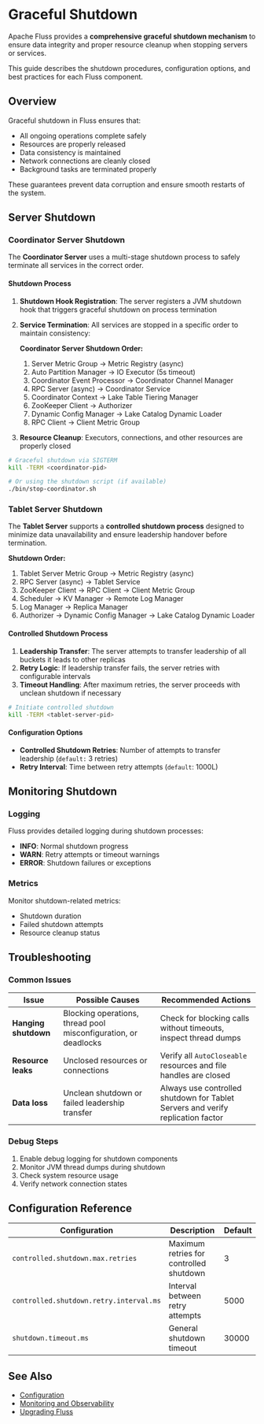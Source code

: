 # Graceful Shutdown

Apache Fluss provides a **comprehensive graceful shutdown mechanism** to ensure data integrity and proper resource cleanup when stopping servers or services.

This guide describes the shutdown procedures, configuration options, and best practices for each Fluss component.

## Overview

Graceful shutdown in Fluss ensures that:
- All ongoing operations complete safely
- Resources are properly released
- Data consistency is maintained
- Network connections are cleanly closed
- Background tasks are terminated properly

These guarantees prevent data corruption and ensure smooth restarts of the system.

## Server Shutdown

### Coordinator Server Shutdown

The **Coordinator Server** uses a multi-stage shutdown process to safely terminate all services in the correct order.
#### Shutdown Process
1. **Shutdown Hook Registration**: The server registers a JVM shutdown hook that triggers graceful shutdown on process termination
2. **Service Termination**: All services are stopped in a specific order to maintain consistency:

   **Coordinator Server Shutdown Order:**
   1. Server Metric Group → Metric Registry (async)
   2. Auto Partition Manager → IO Executor (5s timeout)
   3. Coordinator Event Processor → Coordinator Channel Manager
   4. RPC Server (async) → Coordinator Service
   5. Coordinator Context → Lake Table Tiering Manager
   6. ZooKeeper Client → Authorizer
   7. Dynamic Config Manager → Lake Catalog Dynamic Loader
   8. RPC Client → Client Metric Group

3. **Resource Cleanup**: Executors, connections, and other resources are properly closed

```bash
# Graceful shutdown via SIGTERM
kill -TERM <coordinator-pid>

# Or using the shutdown script (if available)
./bin/stop-coordinator.sh
```

### Tablet Server Shutdown

The **Tablet Server** supports a **controlled shutdown process** designed to minimize data unavailability and ensure leadership handover before termination.

**Shutdown Order:**
1. Tablet Server Metric Group → Metric Registry (async)
2. RPC Server (async) → Tablet Service 
3. ZooKeeper Client → RPC Client → Client Metric Group 
4. Scheduler → KV Manager → Remote Log Manager 
5. Log Manager → Replica Manager 
6. Authorizer → Dynamic Config Manager → Lake Catalog Dynamic Loader

#### Controlled Shutdown Process

1. **Leadership Transfer**: The server attempts to transfer leadership of all buckets it leads to other replicas
2. **Retry Logic**: If leadership transfer fails, the server retries with configurable intervals
3. **Timeout Handling**: After maximum retries, the server proceeds with unclean shutdown if necessary

```bash
# Initiate controlled shutdown
kill -TERM <tablet-server-pid>
```

#### Configuration Options

- **Controlled Shutdown Retries**: Number of attempts to transfer leadership (`default:` 3 retries)
- **Retry Interval**: Time between retry attempts (`default`: 1000L)

## Monitoring Shutdown

### Logging

Fluss provides detailed logging during shutdown processes:

- **INFO**: Normal shutdown progress
- **WARN**: Retry attempts or timeout warnings
- **ERROR**: Shutdown failures or exceptions

### Metrics

Monitor shutdown-related metrics:

- Shutdown duration
- Failed shutdown attempts
- Resource cleanup status

## Troubleshooting

### Common Issues
| Issue                | Possible Causes                                                 | Recommended Actions                                                             |
| -------------------- | --------------------------------------------------------------- | ------------------------------------------------------------------------------- |
| **Hanging shutdown** | Blocking operations, thread pool misconfiguration, or deadlocks | Check for blocking calls without timeouts, inspect thread dumps                 |
| **Resource leaks**   | Unclosed resources or connections                               | Verify all `AutoCloseable` resources and file handles are closed                |
| **Data loss**        | Unclean shutdown or failed leadership transfer                  | Always use controlled shutdown for Tablet Servers and verify replication factor |

### Debug Steps

1. Enable debug logging for shutdown components
2. Monitor JVM thread dumps during shutdown
3. Check system resource usage
4. Verify network connection states

## Configuration Reference

| Configuration | Description | Default |
|---------------|-------------|---------|
| `controlled.shutdown.max.retries` | Maximum retries for controlled shutdown | 3 |
| `controlled.shutdown.retry.interval.ms` | Interval between retry attempts | 5000 |
| `shutdown.timeout.ms` | General shutdown timeout | 30000 |

## See Also

- [Configuration](../configuration.md)
- [Monitoring and Observability](../observability/monitor-metrics.md)
- [Upgrading Fluss](upgrading.md)
